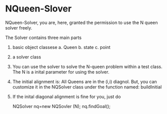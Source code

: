 # NQueen-Slover

NQueen-Solver, you are, here, granted the permission to use the N queen solver freely.

The Solver contains three main parts
1. basic object classese
   a. Queen
   b. state
   c. point

2. a solver class 

3. You can use the solver to solve the N-queen problem within a test class. The N is a inital parameter for using the solver.

4. The initial alignment is: All Queens are in the (i,i) diagnol. But,  you can customize it in the NQSolver class under the function named: buildInitial

5. If the inital diagonal alignment is fine for you, just do 

      NQSolver nq=new NQSovler (N);
      nq.findGoal();
